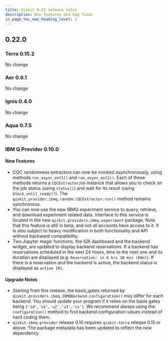 ```yaml
---
title: Qiskit 0.22 release notes
description: New features and bug fixes
in_page_toc_max_heading_level: 1
---
```


## 0.22.0

<span id="terra-0-15-2" />

### Terra 0.15.2

No change

<span id="aer-0-6-1" />

### Aer 0.6.1

No change

<span id="ignis-0-4-0" />

### Ignis 0.4.0

No change

<span id="aqua-0-7-5" />

### Aqua 0.7.5

No change

<span id="ibm-q-provider-0-10-0" />

### IBM Q Provider 0.10.0

<span id="release-notes-ibmq-provider-0-10-0-new-features" />

<span id="id396" />

#### New Features

*   CQC randomness extractors can now be invoked asynchronously, using methods `run_async_ext1()` and `run_async_ext2()`. Each of these methods returns a `CQCExtractorJob` instance that allows you to check on the job status (using `status()`) and wait for its result (using `block_until_ready()`). The `qiskit.provider.ibmq.random.CQCExtractor.run()` method remains synchronous.
*   You can now use the new IBMQ experiment service to query, retrieve, and download experiment related data. Interface to this service is located in the new `qiskit.providers.ibmq.experiment` package. Note that this feature is still in beta, and not all accounts have access to it. It is also subject to heavy modification in both functionality and API without backward compatibility.
*   Two Jupyter magic functions, the IQX dashboard and the backend widget, are updated to display backend reservations. If a backend has reservations scheduled in the next 24 hours, time to the next one and its duration are displayed (e.g. `Reservation: in 6 hrs 30 min (60m)`). If there is a reservation and the backend is active, the backend status is displayed as `active [R]`.

<span id="release-notes-ibmq-provider-0-10-0-upgrade-notes" />

<span id="id397" />

#### Upgrade Notes

*   Starting from this release, the basis\_gates returned by `qiskit.providers.ibmq.IBMQBackend.configuration()` may differ for each backend. You should update your program if it relies on the basis gates being `['id','u1','u2','u3','cx']`. We recommend always using the `configuration()` method to find backend configuration values instead of hard coding them.
*   `qiskit-ibmq-provider` release 0.10 requires `qiskit-terra` release 0.15 or above. The package metadata has been updated to reflect the new dependency.

<span id="qiskit-0-21-0" />
